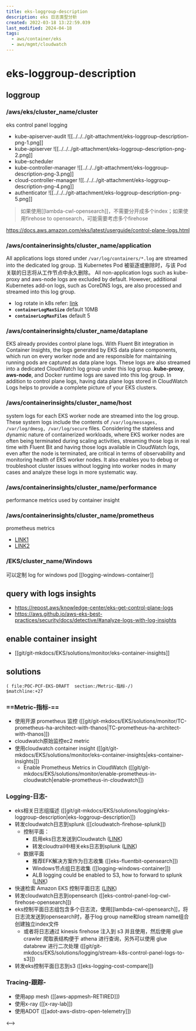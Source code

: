 ```yaml
---
title: eks-loggroup-description
description: eks 日志类型分析
created: 2022-03-18 13:22:59.039
last_modified: 2024-04-18
tags:
  - aws/container/eks
  - aws/mgmt/cloudwatch
---
```

# eks-loggroup-description
## loggroup
### /aws/eks/cluster_name/cluster
eks control panel logging
- kube-apiserver-audit
![[../../../git-attachment/eks-loggroup-description-png-1.png]]
- kube-apiserver
![[../../../git-attachment/eks-loggroup-description-png-2.png]]
- kube-scheduler
- kube-controller-manager
![[../../../git-attachment/eks-loggroup-description-png-3.png]]
- cloud-controller-manager
![[../../../git-attachment/eks-loggroup-description-png-4.png]]
- authenticator
![[../../../git-attachment/eks-loggroup-description-png-5.png]]
> 如果使用[[lambda-cwl-opensearch]]，不需要分开成多个index；如果使用firehose to opensearch，可能需要考虑多个firehose

https://docs.aws.amazon.com/eks/latest/userguide/control-plane-logs.html


### /aws/containerinsights/cluster_name/application 
All applications logs stored under `/var/log/containers/*.log` are streamed into the dedicated log group. 当 Kubernetes Pod 被驱逐或删除时，与该 Pod 关联的日志将从工作节点中永久删除。 All non-application logs such as kube-proxy and aws-node logs are excluded by default. However, additional Kubernetes add-on logs, such as CoreDNS logs, are also processed and streamed into this log group.
- log rotate in k8s refer: [link](https://kubernetes.io/docs/concepts/cluster-administration/logging/)
- **`containerLogMaxSize`** default 10MB
- **`containerLogMaxFiles`** default 5


### /aws/containerinsights/cluster_name/dataplane
EKS already provides control plane logs. With Fluent Bit integration in Container Insights, the logs generated by EKS data plane components, which run on every worker node and are responsible for maintaining running pods are captured as data plane logs. These logs are also streamed into a dedicated CloudWatch log group under this log group. **kube-proxy**, **aws-node**, and Docker runtime logs are saved into this log group. In addition to control plane logs, having data plane logs stored in CloudWatch Logs helps to provide a complete picture of your EKS clusters.


### /aws/containerinsights/cluster_name/host
system logs for each EKS worker node are streamed into the log group. These system logs include the contents of `/var/log/messages, /var/log/dmesg, /var/log/secure` files. Considering the stateless and dynamic nature of containerized workloads, where EKS worker nodes are often being terminated during scaling activities, streaming those logs in real time with Fluent Bit and having those logs available in CloudWatch logs, even after the node is terminated, are critical in terms of observability and monitoring health of EKS worker nodes. It also enables you to debug or troubleshoot cluster issues without logging into worker nodes in many cases and analyze these logs in more systematic way.


### /aws/containerinsights/cluster_name/performance
performance metrics used by container insight


### /aws/containerinsights/cluster_name/prometheus
prometheus metrics 
- [LINK1](https://www.eksworkshop.com/advanced/330_servicemesh_using_appmesh/add_nodegroup_fargate/cloudwatch_setup/#enable-prometheus-metrics-in-cloudwatch)
- [LINK2](https://catalog.us-east-1.prod.workshops.aws/workshops/31676d37-bbe9-4992-9cd1-ceae13c5116c/en-US/containerinsights/eks/prometheusmonitoring)


### /EKS/cluster_name/Windows
可以定制
log for windows pod
[[logging-windows-container]]


## query with logs insights
- https://repost.aws/knowledge-center/eks-get-control-plane-logs
- https://aws.github.io/aws-eks-best-practices/security/docs/detective/#analyze-logs-with-log-insights


## enable container insight
- [[git/git-mkdocs/EKS/solutions/monitor/eks-container-insights]]


## solutions
```expander
( file:POC-PCF-EKS-DRAFT  section:/Metric-指标-/)
$matchline:+27
```
### ==Metric-指标-==
- 使用开源 prometheus 监控 ([[git/git-mkdocs/EKS/solutions/monitor/TC-prometheus-ha-architect-with-thanos|TC-prometheus-ha-architect-with-thanos]])
- cloudwatch原始监控ec2 metric
- 使用cloudwatch container insight ([[git/git-mkdocs/EKS/solutions/monitor/eks-container-insights|eks-container-insights]])
    - Enable Prometheus Metrics in CloudWatch ([[git/git-mkdocs/EKS/solutions/monitor/enable-prometheus-in-cloudwatch|enable-prometheus-in-cloudwatch]])

### Logging-日志-
- eks相关日志组描述 ([[git/git-mkdocs/EKS/solutions/logging/eks-loggroup-description|eks-loggroup-description]])
- 转发cloudwatch日志到splunk ([[cloudwatch-firehose-splunk]])
    - 控制平面：
        - 启用eks日志发送到Cloudwatch ([LINK](https://docs.aws.amazon.com/eks/latest/userguide/control-plane-logs.html#enabling-control-plane-log-export))
        - 转发cloudtrail中相关eks日志到splunk ([LINK](https://docs.splunk.com/Documentation/AddOns/released/AWS/CloudTrail))
    - 数据平面
        - 推荐EFK解决方案作为日志收集 ([[eks-fluentbit-opensearch]])
        - Windows节点组日志收集 ([[logging-windows-container]])
        - ALB logging could be enabled to S3, how to forward to splunk ([LINK](https://splunkbase.splunk.com/app/1274/))
- 快速检索 Amazon EKS 控制平面日志 ([LINK](https://aws.amazon.com/cn/premiumsupport/knowledge-center/eks-get-control-plane-logs/))
- 转发cloudwatch日志到opensearch ([[eks-control-panel-log-cwl-firehose-opensearch]])
- eks控制平面日志组包含多个日志流，使用[[lambda-cwl-opensearch]]，将日志流发送到opensearch时，基于log group name和log stream name组合创建独立index文件
    - 或者将日志通过 kinesis firehose 注入到 s3 并且使用，然后使用 glue crawler 爬取表结构便于 athena 进行查询，另外可以使用 glue databrew 进行二次处理 ([[git/git-mkdocs/EKS/solutions/logging/stream-k8s-control-panel-logs-to-s3]])
- 转发eks控制平面日志到s3 ([[eks-logging-cost-compare]])

### Tracing-跟踪-
- 使用app mesh ([[aws-appmesh-RETIRED]])
- 使用x-ray ([[x-ray-lab]])
- 使用ADOT ([[adot-aws-distro-open-telemetry]])

<-->


